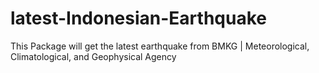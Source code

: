 # latest-Indonesian-Earthquake
This Package will get the latest earthquake from BMKG | Meteorological, Climatological, and Geophysical Agency
